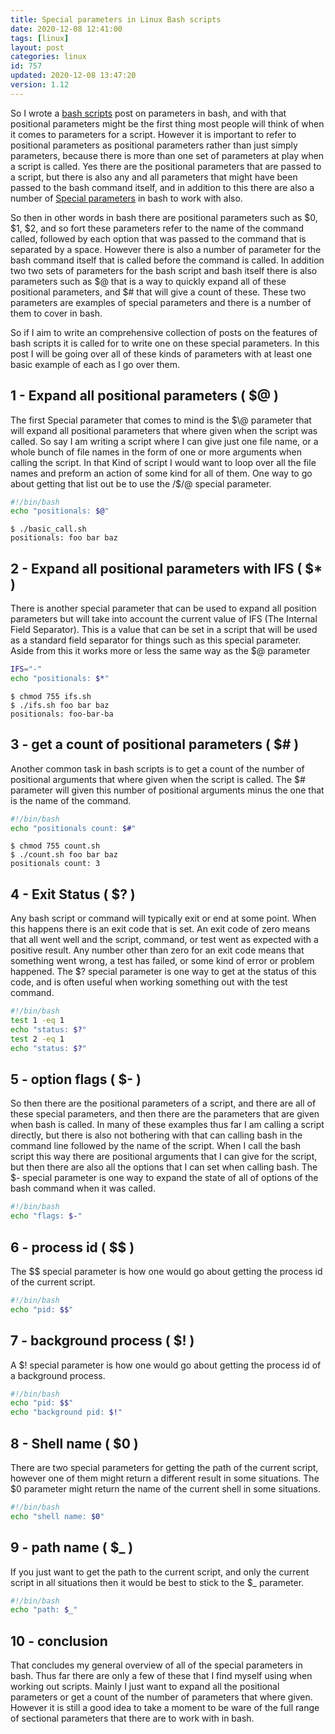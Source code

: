 ```yaml
---
title: Special parameters in Linux Bash scripts
date: 2020-12-08 12:41:00
tags: [linux]
layout: post
categories: linux
id: 757
updated: 2020-12-08 13:47:20
version: 1.12
---
```


So I wrote a [bash scripts](/2020/11/27/bash-scripts/) post on parameters in bash, and with that positional parameters might be the first thing most people will think of when it comes to parameters for a script. However it is important to refer to positional parameters as positional parameters rather than just simply parameters, because there is more than one set of parameters at play when a script is called. Yes there are the positional parameters that are passed to a script, but there is also any and all parameters that might have been passed to the bash command itself, and in addition to this there are also a number of [Special parameters](https://www.gnu.org/software/bash/manual/html_node/Special-Parameters.html) in bash to work with also.

So then in other words in bash there are positional parameters such as $0, $1, $2, and so fort these parameters refer to the name of the command called, followed by each option that was passed to the command that is separated by a space. However there is also a number of parameter for the bash command itself that is called before the command is called. In addition two two sets of parameters for the bash script and bash itself there is also parameters such as $@ that is a way to quickly expand all of these positional parameters, and $\# that will give a count of these. These two parameters are examples of special parameters and there is a number of them to cover in bash.

So if I aim to write an comprehensive collection of posts on the features of bash scripts it is called for to write one on these special parameters. In this post I will be going over all of these kinds of parameters with at least one basic example of each as I go over them.

<!-- more -->

## 1 - Expand all positional parameters ( $@ )

The first Special parameter that comes to mind is the $\@ parameter that will expand all positional parameters that where given when the script was called. So say I am writing a script where I can give just one file name, or a whole bunch of file names in the form of one or more arguments when calling the script. In that Kind of script I would want to loop over all the file names and preform an action of some kind for all of them. One way to go about getting that list out be to use the /$/@ special parameter.


```bash
#!/bin/bash
echo "positionals: $@"
```

```
$ ./basic_call.sh
positionals: foo bar baz
```

## 2 - Expand all positional parameters with IFS ( $* )

There is another special parameter that can be used to expand all position parameters but will take into account the current value of IFS (The Internal Field Separator). This is a value that can be set in a script that will be used as a standard field separator for things such as this special parameter. Aside from this it works more or less the same way as the $@ parameter

```bash
IFS="-"
echo "positionals: $*"
```

```
$ chmod 755 ifs.sh
$ ./ifs.sh foo bar baz
positionals: foo-bar-ba
```

## 3 - get a count of positional parameters ( $# )

Another common task in bash scripts is to get a count of the number of positional arguments that where given when the script is called. The $# parameter will given this number of positional arguments minus the one that is the name of the command.

```bash
#!/bin/bash
echo "positionals count: $#"
```

```
$ chmod 755 count.sh
$ ./count.sh foo bar baz
positionals count: 3
```

## 4 - Exit Status ( $? )

Any bash script or command will typically exit or end at some point. When this happens there is an exit code that is set. An exit code of zero means that all went well and the script, command, or test went as expected with a positive result. Any number other than zero for an exit code means that something went wrong, a test has failed, or some kind of error or problem happened. The $? special parameter is one way to get at the status of this code, and is often useful when working something out with the test command.



```bash
#!/bin/bash
test 1 -eq 1
echo "status: $?"
test 2 -eq 1
echo "status: $?"
```

## 5 - option flags ( $- )

So then there are the positional parameters of a script, and there are all of these special parameters, and then there are the parameters that are given when bash is called. In many of these examples thus far I am calling a script directly, but there is also not bothering with that can calling bash in the command line followed by the name of the script. When I call the bash script this way there are positional arguments that I can give for the script, but then there are also all the options that I can set when calling bash. The $- special parameter is one way to expand the state of all of options of the bash command when it was called.

```bash
#!/bin/bash
echo "flags: $-"
```


## 6 - process id ( $$ )

The $$ special parameter is how one would go about getting the process id of the current script.

```bash
#!/bin/bash
echo "pid: $$"
```

## 7 - background process ( $! )

A $! special parameter is how one would go about getting the process id of a background process.

```bash
#!/bin/bash
echo "pid: $$"
echo "background pid: $!"
```

## 8 - Shell name ( $0 )

There are two special parameters for getting the path of the current script, however one of them might return a different result in some situations. The $0 parameter might return the name of the current shell in some situations.

```bash
#!/bin/bash
echo "shell name: $0"
```

## 9 - path name ( $_ )

If you just want to get the path to the current script, and only the current script in all situations then it would be best to stick to the $\_ parameter.

```bash
#!/bin/bash
echo "path: $_"
```

## 10 - conclusion

That concludes my general overview of all of the special parameters in bash. Thus far there are only a few of these that I find myself using when working out scripts. Mainly I just want to expand all the positional parameters or get a count of the number of parameters that where given. However it is still a good idea to take a moment to be ware of the full range of sectional parameters that there are to work with in bash.

